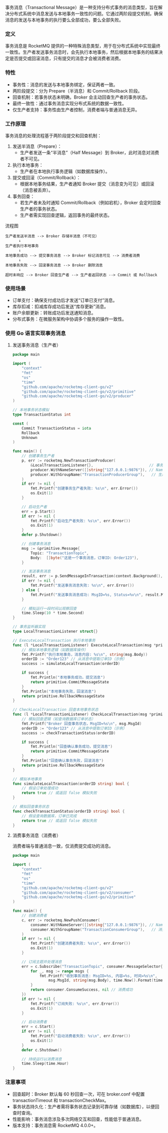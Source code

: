 事务消息（Transactional Message）是一种支持分布式事务的消息类型，旨在解决分布式系统中消息发送与本地事务一致性的问题。它通过两阶段提交机制，确保消息的发送与本地事务的执行要么全部成功，要么全部失败。

### 定义

事务消息是 RocketMQ 提供的一种特殊消息类型，用于在分布式系统中实现最终一致性。生产者发送事务消息时，会先执行本地事务，然后根据本地事务的结果决定是否提交或回滚消息，只有提交的消息才会被消费者消费。

### 特性

- 事务性：消息的发送与本地事务绑定，保证两者一致。
- 两阶段提交：分为 Prepare（半消息）和 Commit/Rollback 阶段。
- 回查机制：若事务状态未明确，Broker 会主动回查生产者的事务状态。
- 最终一致性：通过事务消息实现分布式系统的数据一致性。
- 仅生产者支持：事务性由生产者控制，消费者端与普通消息无异。

### 工作原理

事务消息的处理流程基于两阶段提交和回查机制：

1. 发送半消息（Prepare）：
   - 生产者发送一条“半消息”（Half Message）到 Broker，此时消息对消费者不可见。
2. 执行本地事务：
   - 生产者在本地执行事务逻辑（如数据库操作）。
3. 提交或回滚（Commit/Rollback）：
   - 根据本地事务结果，生产者通知 Broker 提交（消息变为可见）或回滚（消息被丢弃）。
4. 事务回查：
   - 若生产者未及时通知 Commit/Rollback（例如宕机），Broker 会定时回查生产者的事务状态。
   - 生产者需实现回查逻辑，返回事务的最终状态。

流程图

```text
生产者发送半消息 --> Broker 存储半消息（不可见）
      ↓
生产者执行本地事务
      ↓
本地事务成功 --> 提交事务消息 --> Broker 标记消息可见 --> 消费者消费
      ↓
本地事务失败 --> 回滚事务消息 --> Broker 删除消息
      ↓
超时未响应 --> Broker 回查生产者 --> 生产者返回状态 --> Commit 或 Rollback
```

###  使用场景

- 订单支付：确保支付成功后才发送“订单已支付”消息。
- 库存扣减：扣减库存成功后发送“库存更新”消息。
- 账户余额更新：转账成功后发送通知消息。
- 分布式事务：在微服务架构中协调多个服务的操作一致性。

### 使用 Go 语言实现事务消息

1. 发送事务消息（生产者）

   ```go
   package main
   
   import (
       "context"
       "fmt"
       "os"
       "time"
       "github.com/apache/rocketmq-client-go/v2"
       "github.com/apache/rocketmq-client-go/v2/primitive"
       "github.com/apache/rocketmq-client-go/v2/producer"
   )
   
   // 本地事务状态模拟
   type TransactionStatus int
   
   const (
       Commit TransactionStatus = iota
       Rollback
       Unknown
   )
   
   func main() {
       // 创建事务生产者
       p, err := rocketmq.NewTransactionProducer(
           &LocalTransactionListener{},                         // 事务监听器
           producer.WithNameServer([]string{"127.0.0.1:9876"}), // NameServer 地址
           producer.WithGroupName("TransactionProducerGroup"),   // 生产者组名
       )
       if err != nil {
           fmt.Printf("创建事务生产者失败: %s\n", err.Error())
           os.Exit(1)
       }
   
       // 启动生产者
       err = p.Start()
       if err != nil {
           fmt.Printf("启动生产者失败: %s\n", err.Error())
           os.Exit(1)
       }
       defer p.Shutdown()
   
       // 创建事务消息
       msg := &primitive.Message{
           Topic: "TransactionTopic",
           Body:  []byte("这是一个事务消息，订单ID: Order123"),
       }
   
       // 发送事务消息
       result, err := p.SendMessageInTransaction(context.Background(), msg)
       if err != nil {
           fmt.Printf("发送事务消息失败: %s\n", err.Error())
       } else {
           fmt.Printf("发送事务消息成功: MsgID=%s, Status=%v\n", result.MsgID, result.Status)
       }
   
       // 模拟运行一段时间以观察回查
       time.Sleep(10 * time.Second)
   }
   
   // 事务监听器实现
   type LocalTransactionListener struct{}
   
   // ExecuteLocalTransaction 执行本地事务
   func (l *LocalTransactionListener) ExecuteLocalTransaction(msg *primitive.Message) primitive.LocalTransactionState {
       // 模拟本地事务逻辑（如数据库操作）
       fmt.Printf("执行本地事务，消息内容: %s\n", string(msg.Body))
       orderID := "Order123" // 从消息中提取订单ID（示例）
       success := simulateLocalTransaction(orderID)
   
       if success {
           fmt.Println("本地事务成功，提交消息")
           return primitive.CommitMessageState
       }
       fmt.Println("本地事务失败，回滚消息")
       return primitive.RollbackMessageState
   }
   
   // CheckLocalTransaction 回查本地事务状态
   func (l *LocalTransactionListener) CheckLocalTransaction(msg *primitive.MessageExt) primitive.LocalTransactionState {
       // 模拟回查逻辑（如查询数据库订单状态）
       fmt.Printf("Broker 回查事务状态，MsgID=%s\n", msg.MsgId)
       orderID := "Order123" // 从消息中提取订单ID（示例）
       success := checkTransactionStatus(orderID)
   
       if success {
           fmt.Println("回查确认事务成功，提交消息")
           return primitive.CommitMessageState
       }
       fmt.Println("回查确认事务失败，回滚消息")
       return primitive.RollbackMessageState
   }
   
   // 模拟本地事务
   func simulateLocalTransaction(orderID string) bool {
       // 假设订单处理成功
       return true // 或返回 false 模拟失败
   }
   
   // 模拟回查事务状态
   func checkTransactionStatus(orderID string) bool {
       // 假设查询数据库，订单已完成
       return true // 或返回 false 模拟失败
   }
   ```

2. 消费事务消息（消费者）

   消费者端与普通消息一致，仅消费提交成功的消息。

   ```go
   package main
   
   import (
       "context"
       "fmt"
       "os"
       "time"
       "github.com/apache/rocketmq-client-go/v2"
       "github.com/apache/rocketmq-client-go/v2/consumer"
       "github.com/apache/rocketmq-client-go/v2/primitive"
   )
   
   func main() {
       // 创建消费者
       c, err := rocketmq.NewPushConsumer(
           consumer.WithNameServer([]string{"127.0.0.1:9876"}), // NameServer 地址
           consumer.WithGroupName("TransactionConsumerGroup"),   // 消费者组名
       )
       if err != nil {
           fmt.Printf("创建消费者失败: %s\n", err.Error())
           os.Exit(1)
       }
   
       // 订阅主题并处理消息
       err = c.Subscribe("TransactionTopic", consumer.MessageSelector{}, func(ctx context.Context, msgs ...*primitive.MessageExt) (consumer.ConsumeResult, error) {
           for _, msg := range msgs {
               fmt.Printf("收到事务消息: MsgID=%s, 内容=%s, 时间=%s\n", 
                   msg.MsgId, string(msg.Body), time.Now().Format(time.RFC3339))
           }
           return consumer.ConsumeSuccess, nil // 消费成功
       })
       if err != nil {
           fmt.Printf("订阅失败: %s\n", err.Error())
           os.Exit(1)
       }
   
       // 启动消费者
       err = c.Start()
       if err != nil {
           fmt.Printf("启动消费者失败: %s\n", err.Error())
           os.Exit(1)
       }
       defer c.Shutdown()
   
       // 持续运行以消费消息
       time.Sleep(time.Hour)
   }
   ```

### 注意事项

- 回查超时：Broker 默认每 60 秒回查一次，可在 broker.conf 中配置 transactionTimeout 和 transactionCheckMax。
- 事务状态持久化：生产者需将事务状态记录到可靠存储（如数据库），以便回查时查询。
- 性能影响：事务消息涉及多次网络交互和回查，性能低于普通消息。
- 版本支持：事务消息需 RocketMQ 4.0.0+。